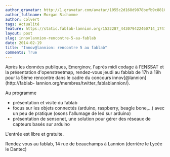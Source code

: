 ```yaml
---
author_gravatar: http://1.gravatar.com/avatar/1055c2d168d9878befb9c8810eda96dc?s=96&d=mm&r=g
author_fullname: Morgan Richomme
author: colvert
tags: Actualité
feature: https://static.fablab-lannion.org/1522287_443079422460714_1747593952_n.jpg
layout: post
slug: innovlannion-rencontre-5-au-fablab
date: 2014-02-19
title: "Innov@lannion: rencontre 5 au fablab"
comments: True
---
```

Après les données publiques, Emerginov, l'après midi codage à l'ENSSAT et la
présentation d'openstreetmap, rendez-vous jeudi au fablab de 17h à 19h pour la
5ème rencontre dans le cadre du concours innov[@lannion](http://fablab-
lannion.org/membres/twitter_fablablannion/).

Au programme

  * présentation et visite du fablab
  * focus sur les objets connectés (arduino, raspberry, beagle bone,…) avec un peu de pratique (osons l'allumage de led sur arduino)
  * présentation de sensonet, une solution pour gérer des réseaux de capteurs basés sur arduino

L'entrée est libre et gratuite.

Rendez vous au fablab, 14 rue de beauchamps à Lannion (derrière le Lycée le
Dantec)


